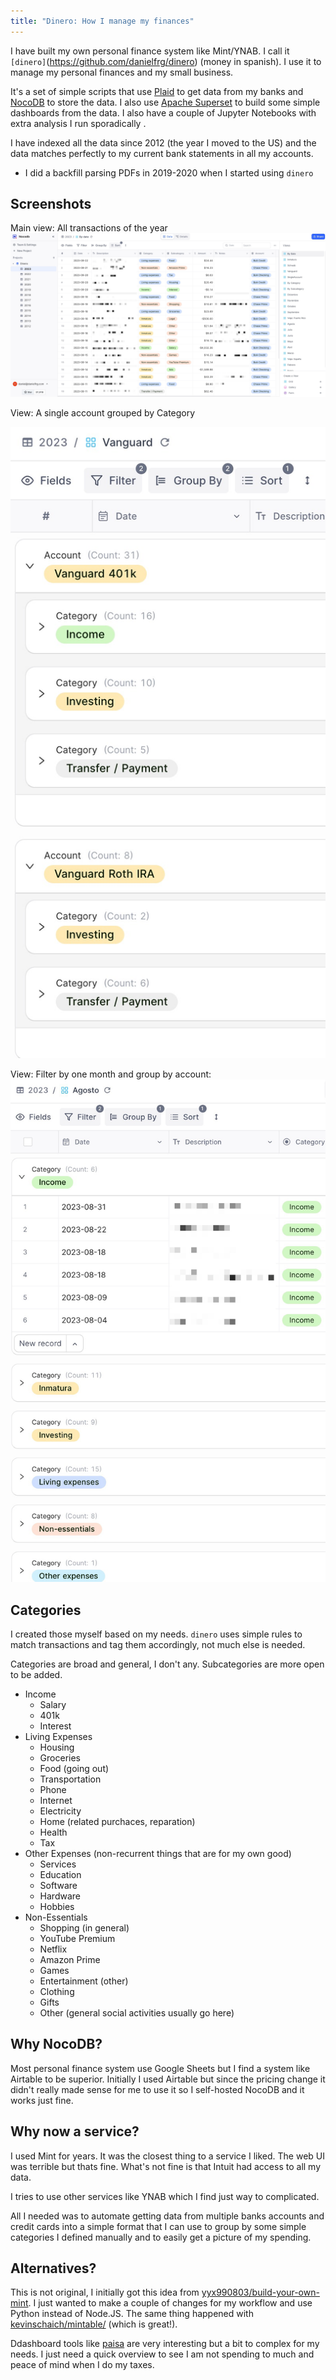 ```yaml
---
title: "Dinero: How I manage my finances"
---
```

I have built my own personal finance system like Mint/YNAB. I call it `[dinero]`(https://github.com/danielfrg/dinero) (money in spanish). I use it to manage my personal finances and my small business.

It's a set of simple scripts that use [Plaid](https://plaid.com/) to get data from my banks and [NocoDB](https://nocodb.com/) to store the data. I also use [Apache Superset](https://superset.apache.org/) to build some simple dashboards from the data. I also have a couple of Jupyter Notebooks with extra analysis I run sporadically .

I have indexed all the data since 2012 (the year I moved to the US) and the data matches perfectly to my current bank statements in all my accounts.
- I did a backfill parsing PDFs in 2019-2020 when I started using `dinero`

## Screenshots

Main view: All transactions of the year
![](../../../assets/dinero/by-date.jpg)

View: A single account grouped by Category

![|200](../../../assets/dinero/single-account-group.jpg)

View: Filter by one month and group by account:
![|200](../../../assets/dinero/month-group.jpg)

## Categories

I created those myself based on my needs. `dinero` uses simple rules to match transactions and tag them accordingly, not much else is needed.

Categories are broad and general, I don't any. Subcategories are more open to be added.
- Income
	- Salary
	- 401k
	- Interest
- Living Expenses
	- Housing
	- Groceries
	- Food (going out)
	- Transportation
	- Phone
	- Internet
	- Electricity
	- Home (related purchaces, reparation)
	- Health
	- Tax
- Other Expenses (non-recurrent things that are for my own good)
	- Services
	- Education
	- Software
	- Hardware
	- Hobbies
- Non-Essentials
	- Shopping (in general)
	- YouTube Premium
	- Netflix
	- Amazon Prime
	- Games
	- Entertainment (other)
	- Clothing
	- Gifts
	- Other (general social activities usually go here)

## Why NocoDB?

Most personal finance system use Google Sheets but I find a system like Airtable to be superior. Initially I used Airtable but since the pricing change it didn't really made sense for me to use it so I self-hosted NocoDB and it works just fine.

## Why now a service?

I used Mint for years. It was the closest thing to a service I liked. The web UI was terrible but thats fine. What's not fine is that Intuit had access to all my data.

I tries to use other services like YNAB which I find just way to complicated.

All I needed was to automate getting data from multiple banks accounts and credit cards into a simple format that I can use to group by some simple categories I defined manually and to easily get a picture of my spending.

## Alternatives?

This is not original, I initially got this idea from [yyx990803/build-your-own-mint](https://github.com/yyx990803/build-your-own-mint). I just wanted to make a couple of changes for my workflow and use Python instead of Node.JS. The same thing happened with [kevinschaich/mintable/](https://github.com/kevinschaich/mintable/) (which is great!).

Ddashboard tools like [paisa](https://paisa.fyi/) are very interesting but a bit to complex for my needs. I just need a quick overview to see I am not spending to much and peace of mind when I do my taxes.